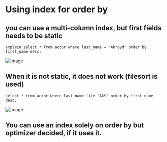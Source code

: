 # Using index for order by 

## you can use a multi-column index, but first fields needs to be static 

```
explain select * from actor where last_name = 'Akroyd' order by first_name desc;
```

![image](https://github.com/user-attachments/assets/8144dda3-2edc-4a5d-ab35-edbb4c910d7b)

## When it is not static, it does not work (filesort is used) 

```
select * from actor where last_name like 'Ak%' order by first_name desc;
```

![image](https://github.com/user-attachments/assets/3269ff83-f00d-455e-9707-9f9b7cb79dff)

## You can use an index solely on order by but optimizer decided, if it uses it.


